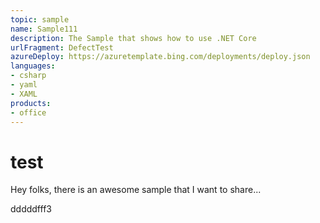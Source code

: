 ```yaml
---
topic: sample
name: Sample111
description: The Sample that shows how to use .NET Core
urlFragment: DefectTest
azureDeploy: https://azuretemplate.bing.com/deployments/deploy.json
languages:
- csharp
- yaml
- XAML
products:
- office
---
```

# test
Hey folks, there is an awesome sample that I want to share...

dddddfff3